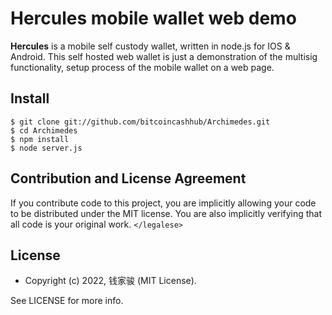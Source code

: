 # Hercules mobile wallet web demo

**Hercules** is a mobile self custody wallet, written in node.js for IOS & Android.
This self hosted web wallet is just a demonstration of the multisig
functionality, setup process of the mobile wallet on a web page.

## Install

```
$ git clone git://github.com/bitcoincashhub/Archimedes.git
$ cd Archimedes
$ npm install
$ node server.js
```


## Contribution and License Agreement

If you contribute code to this project, you are implicitly allowing your code
to be distributed under the MIT license. You are also implicitly verifying that
all code is your original work. `</legalese>`

## License

- Copyright (c) 2022, 钱家骏 (MIT License).

See LICENSE for more info.
